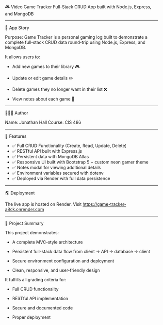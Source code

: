 🎮 Video Game Tracker
Full-Stack CRUD App built with Node.js, Express, and MongoDB

---
📖 App Story

Purpose:
Game Tracker is a personal gaming log built to demonstrate a complete full-stack CRUD data round-trip using Node.js, Express, and MongoDB.

It allows users to:

- Add new games to their library 🎮

- Update or edit game details ✏️

- Delete games they no longer want in their list ❌

- View notes about each game 💾

---
🧑🏻‍💻 Author

Name: Jonathan Hall
Course: CIS 486

---
🧠 Features

- ✅ Full CRUD Functionality (Create, Read, Update, Delete)
- ✅ RESTful API built with Express.js
- ✅ Persistent data with MongoDB Atlas
- ✅ Responsive UI built with Bootstrap 5 + custom neon gamer theme
- ✅ Notes modal for viewing additional details
- ✅ Environment variables secured with dotenv
- ✅ Deployed via Render with full data persistence

---
🌎 Deployment

The live app is hosted on Render.
Visit https://game-tracker-a8ck.onrender.com

---
🧩 Project Summary

This project demonstrates:

- A complete MVC-style architecture

- Persistent full-stack data flow from client → API → database → client

- Secure environment configuration and deployment

- Clean, responsive, and user-friendly design

It fulfills all grading criteria for:

- Full CRUD functionality

- RESTful API implementation

- Secure and documented code

- Proper deployment

